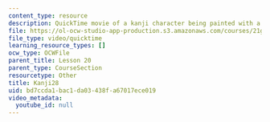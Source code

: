 ```yaml
---
content_type: resource
description: QuickTime movie of a kanji character being painted with a brush.
file: https://ol-ocw-studio-app-production.s3.amazonaws.com/courses/21g-504-japanese-iv-spring-2009/bd7ccda1bac1da03438fa67017ece019_Kanji28.mov
file_type: video/quicktime
learning_resource_types: []
ocw_type: OCWFile
parent_title: Lesson 20
parent_type: CourseSection
resourcetype: Other
title: Kanji28
uid: bd7ccda1-bac1-da03-438f-a67017ece019
video_metadata:
  youtube_id: null
---
```

